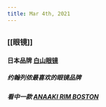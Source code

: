 ```yaml
---
title: Mar 4th, 2021
---
```


##
### [[眼镜]]
#### 日本品牌 [白山眼镜](http://hakusan-megane.co.jp/)
##### 约翰列侬最喜欢的眼镜品牌
#####
##### 看中一款 [ANAAKI RIM BOSTON](http://hakusan-megane.co.jp/originalframes/conbination/anaaki-rim-boston/)
#####
